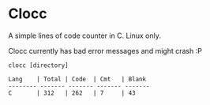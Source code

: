 # Clocc

A simple lines of code counter in C. Linux only.

Clocc currently has bad error messages and might crash :P

```
clocc [directory]

Lang    | Total | Code  | Cmt   | Blank
-------- ------- ------- ------- -------
C       | 312   | 262   | 7     | 43
```
